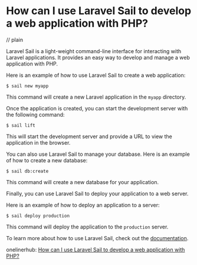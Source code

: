 # How can I use Laravel Sail to develop a web application with PHP?
// plain

Laravel Sail is a light-weight command-line interface for interacting with Laravel applications. It provides an easy way to develop and manage a web application with PHP.

Here is an example of how to use Laravel Sail to create a web application:

```
$ sail new myapp
```

This command will create a new Laravel application in the `myapp` directory.

Once the application is created, you can start the development server with the following command:

```
$ sail lift
```

This will start the development server and provide a URL to view the application in the browser.

You can also use Laravel Sail to manage your database. Here is an example of how to create a new database:

```
$ sail db:create
```

This command will create a new database for your application.

Finally, you can use Laravel Sail to deploy your application to a web server.

Here is an example of how to deploy an application to a server:

```
$ sail deploy production
```

This command will deploy the application to the `production` server.

To learn more about how to use Laravel Sail, check out the [documentation](https://laravel.com/docs/7.x/sail).

onelinerhub: [How can I use Laravel Sail to develop a web application with PHP?](https://onelinerhub.com/php-laravel/how-can-i-use-laravel-sail-to-develop-a-web-application-with-php)